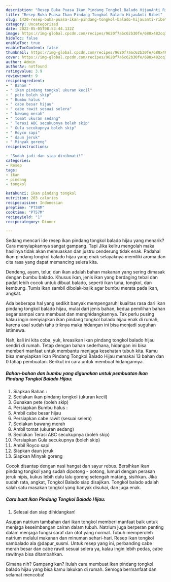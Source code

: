 ```yaml
---
description: "Resep Buka Puasa Ikan Pindang Tongkol Balado HijauAnti Ribet"
title: "Resep Buka Puasa Ikan Pindang Tongkol Balado HijauAnti Ribet"
slug: 1420-resep-buka-puasa-ikan-pindang-tongkol-balado-hijauanti-ribet
category: Uncategorized
date: 2022-05-05T08:53:44.132Z
image: https://img-global.cpcdn.com/recipes/9620f7a6c62b30fe/680x482cq70/ikan-pindang-tongkol-balado-hijau-foto-resep-utama.jpg
hideToc: false
enableToc: true
enableTocContent: false
thumbnail: https://img-global.cpcdn.com/recipes/9620f7a6c62b30fe/680x482cq70/ikan-pindang-tongkol-balado-hijau-foto-resep-utama.jpg
cover: https://img-global.cpcdn.com/recipes/9620f7a6c62b30fe/680x482cq70/ikan-pindang-tongkol-balado-hijau-foto-resep-utama.jpg
author: Admin
authorAv: notfound
ratingvalue: 3.9
reviewcount: 9
recipeingredient:
- " Bahan "
- " ikan pindang tongkol ukuran kecil"
- " pete boleh skip"
- " Bumbu halus "
- " cabe besar hijau"
- " cabe rawit sesuai selera"
- " bawang merah"
- " tomat ukuran sedang"
- " Terasi ABC secukupnya boleh skip"
- " Gula secukupnya boleh skip"
- " Royco sapi"
- " daun jeruk"
- " Minyak goreng"
recipeinstructions:

- "Sudah jadi dan siap dinikmati!"
categories:
- Resep
tags:
- ikan
- pindang
- tongkol

katakunci: ikan pindang tongkol 
nutrition: 203 calories
recipecuisine: Indonesian
preptime: "PT34M"
cooktime: "PT57M"
recipeyield: "1"
recipecategory: Dinner

---
```



Sedang mencari ide resep ikan pindang tongkol balado hijau yang menarik? Cara menyiapkannya sangat gampang. Tapi Jika keliru mengolah maka hasilnya tidak akan memuaskan dan justru cenderung tidak enak. Padahal ikan pindang tongkol balado hijau yang enak selayaknya memiliki aroma dan cita rasa yang dapat memancing selera kita.


Dendeng, ayam, telur, dan ikan adalah bahan makanan yang sering dimasak dengan bumbu balado. Khusus ikan, jenis ikan yang berdaging tebal dan padat lebih cocok untuk dibuat balado, seperti ikan tuna, tongkol, dan kembung. Tumis ikan sambil dibolak-balik agar bumbu merata pada ikan, angkat.

Ada beberapa hal yang sedikit banyak mempengaruhi kualitas rasa dari ikan pindang tongkol balado hijau, mulai dari jenis bahan, kedua pemilihan bahan segar sampai cara membuat dan menghidangkannya. Tak perlu pusing kalau ingin menyiapkan ikan pindang tongkol balado hijau enak di rumah, karena asal sudah tahu triknya maka hidangan ini bisa menjadi suguhan istimewa.


Nah, kali ini kita coba, yuk, kreasikan ikan pindang tongkol balado hijau sendiri di rumah. Tetap dengan bahan sederhana, hidangan ini bisa memberi manfaat untuk membantu menjaga kesehatan tubuh kita. Kamu bisa menyiapkan Ikan Pindang Tongkol Balado Hijau memakai 13 bahan dan 0 tahap pembuatan. Berikut ini cara untuk membuat hidangannya.

<!--inarticleads1-->

##### Bahan-bahan dan bumbu yang digunakan untuk pembuatan Ikan Pindang Tongkol Balado Hijau:

1. Siapkan  Bahan :
1. Sediakan  ikan pindang tongkol (ukuran kecil)
1. Gunakan  pete (boleh skip)
1. Persiapkan  Bumbu halus :
1. Ambil  cabe besar hijau
1. Persiapkan  cabe rawit (sesuai selera)
1. Sediakan  bawang merah
1. Ambil  tomat (ukuran sedang)
1. Sediakan  Terasi ABC secukupnya (boleh skip)
1. Persiapkan  Gula secukupnya (boleh skip)
1. Ambil  Royco sapi
1. Siapkan  daun jeruk
1. Siapkan  Minyak goreng


Cocok disantap dengan nasi hangat dan sayur rebus. Bersihkan ikan pindang tongkol yang sudah dipotong - potong, lumuri dengan perasan jeruk nipis, kukus lebih dulu lalu goreng setengah matang, sisihkan. Jika sudah rata, angkat, Tongkol Balado siap disajikan. Tongkol balado adalah salah satu masakan tongkol yang banyak disukai, dan juga enak. 

<!--inarticleads2-->

##### Cara buat Ikan Pindang Tongkol Balado Hijau:


1. Selesai dan siap dihidangkan!

Asupan natrium tambahan dari ikan tongkol memberi manfaat baik untuk menjaga keseimbangan cairan dalam tubuh. Natrium juga berperan penting dalam menjaga fungsi saraf dan otot yang normal. Tubuh memperoleh natrium melalui makanan dan minuman sehari-hari. Resep ikan tongkol sambalado ala @dapur_susmi. Untuk resep yang ini, perbanding cabe merah besar dan cabe rawit sesuai selera ya, kalau ingin lebih pedas, cabe rawitnya bisa ditambahkan. 

Gimana nih? Gampang kan? Itulah cara membuat ikan pindang tongkol balado hijau yang bisa kamu lakukan di rumah. Semoga bermanfaat dan selamat mencoba!
